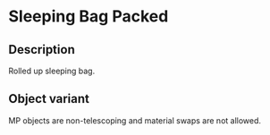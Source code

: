 # Sleeping Bag Packed

## Description

Rolled up sleeping bag.

## Object variant

MP objects are non-telescoping and material swaps are not allowed.
